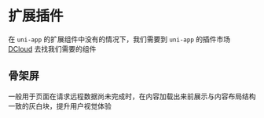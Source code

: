 # 扩展插件
在 `uni-app` 的扩展组件中没有的情况下，我们需要到 `uni-app` 的插件市场 [DCloud](https://ext.dcloud.net.cn/?vue3=1) 去找我们需要的组件

## 骨架屏
一般用于页面在请求远程数据尚未完成时，在内容加载出来前展示与内容布局结构一致的灰白块，提升用户视觉体验